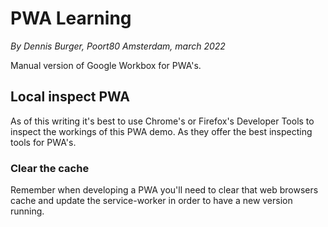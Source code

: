 # PWA Learning

*By Dennis Burger, Poort80 Amsterdam, march 2022*

Manual version of Google Workbox for PWA's.
## Local inspect PWA

As of this writing it's best to use Chrome's or Firefox's Developer Tools to inspect the workings of this PWA demo. As they offer the best inspecting tools for PWA's.

### Clear the cache

Remember when developing a PWA you'll need to clear that web browsers cache and update the service-worker in order to have a new version running.
